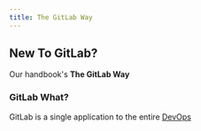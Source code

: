 ```yaml
---
title: The GitLab Way
---
```


## New To GitLab?
Our handbook's **The GitLab Way** 

### GitLab What?
GitLab is a single application to the entire [DevOps](devops)
